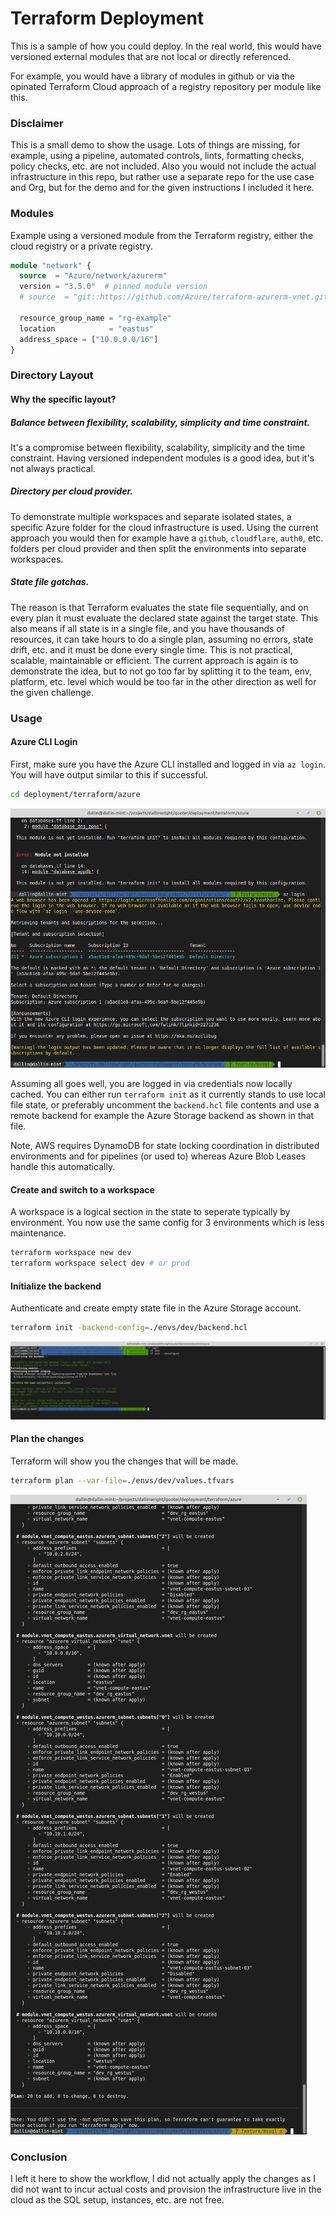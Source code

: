 # Terraform Deployment

This is a sample of how you could deploy. In the real world, this would
have versioned external modules that are not local or directly referenced.

For example, you would have a library of modules in github or via the opinated Terraform Cloud approach of a registry
repository per module like this.

### Disclaimer

This is a small demo to show the usage. Lots of things are missing, for example, using a pipeline, automated controls,
lints, formatting checks, policy checks, etc. are not included. Also you would not include the actual infrastructure in
this repo, but rather use a separate repo for the use case and Org, but for the demo and for the given instructions I
included it here.

### Modules

Example using a versioned module from the Terraform registry, either the cloud registry or a private registry.

```terraform
module "network" {
  source  = "Azure/network/azurerm"
  version = "3.5.0"  # pinned module version
  # source  = "git::https://github.com/Azure/terraform-azurerm-vnet.git?ref=v3.2.0" as an alternative

  resource_group_name = "rg-example"
  location            = "eastus"
  address_space = ["10.0.0.0/16"]
}
```

### Directory Layout

#### Why the specific layout?

##### Balance between flexibility, scalability, simplicity and time constraint.

It's a compromise between flexibility, scalability, simplicity and the time constraint. Having versioned independent
modules
is a good idea, but it's not always practical.

##### Directory per cloud provider.

To demonstrate multiple workspaces and separate isolated states, a specific Azure folder for the cloud infrastructure is
used.
Using the current approach you would then for example have a `github`, `cloudflare`, `auth0`, etc. folders per cloud
provider
and then split the environments into separate workspaces.

##### State file gotchas.

The reason is that Terraform evaluates the state file sequentially, and on every plan it must evaluate the declared
state against the target state. This also means if all state is in a single file, and you have thousands of resources,
it can take hours to do a single plan, assuming no errors, state drift, etc. and it must be done every single time. This
is not practical, scalable, maintainable or efficient. The current approach is again is to demonstrate the idea, but to
not go too far by splitting it to the team, env, platform, etc. level which would be too far in the other direction as
well for the given challenge.

### Usage

#### Azure CLI Login

First, make sure you have the Azure CLI installed and logged in via `az login`. You will have output similar to this if
successful.

```bash
cd deployment/terraform/azure
```

![Azure CLI login](../docs/images/az_login.png)

Assuming all goes well, you are logged in via credentials now locally cached. You can either run `terraform init` as it
currently stands to use local file state, or preferably uncomment the `backend.hcl` file contents and use a remote
backend for example the Azure Storage backend as shown in that file.

Note, AWS requires DynamoDB for state locking coordination in distributed environments and for pipelines (or used to)
whereas Azure Blob Leases handle this automatically.

#### Create and switch to a workspace

A workspace is a logical section in the state to seperate typically by environment. You now use the same config for 3
environments which is less maintenance.

```bash
terraform workspace new dev
terraform workspace select dev # or prod
```

#### Initialize the backend

Authenticate and create empty state file in the Azure Storage account.

```bash
terraform init -backend-config=./envs/dev/backend.hcl
```

![TF Init](../docs/images/tf_init.png)

#### Plan the changes

Terraform will show you the changes that will be made.

```bash
terraform plan --var-file=./envs/dev/values.tfvars
```

![TF Plan](../docs/images/tf_plan.png)

### Conclusion

I left it here to show the workflow, I did not actually apply the changes as I did not want to incur actual costs and
provision the infrastructure live in the cloud as the SQL setup, instances, etc. are not free.
